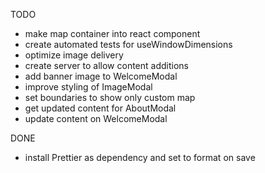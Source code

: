 TODO

- make map container into react component
- create automated tests for useWindowDimensions
- optimize image delivery
- create server to allow content additions
- add banner image to WelcomeModal
- improve styling of ImageModal
- set boundaries to show only custom map
- get updated content for AboutModal
- update content on WelcomeModal

DONE

- install Prettier as dependency and set to format on save
